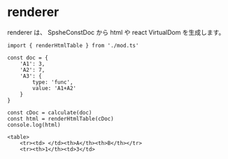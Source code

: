 # renderer
renderer は、 SpsheConstDoc から html や react VirtualDom を生成します。

```
import { renderHtmlTable } from './mod.ts'

const doc = {
	'A1': 3,
	'A2': 7,
	'A3': {
		type: 'func',
		value: 'A1+A2'
	}
}

const cDoc = calculate(doc)
const html = renderHtmlTable(cDoc)
console.log(html)
```

```
<table>
	<tr><td> </td><th>A</th><th>B</th></tr>
	<tr><th>1</th><td>3</td>